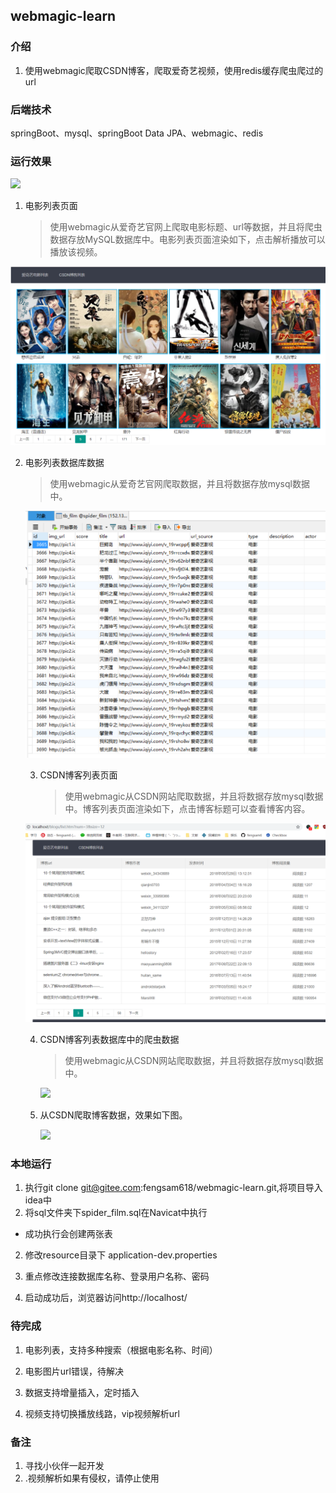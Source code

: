 ## webmagic-learn
### 介绍
1. 使用webmagic爬取CSDN博客，爬取爱奇艺视频，使用redis缓存爬虫爬过的url
### 后端技术
springBoot、mysql、springBoot Data JPA、webmagic、redis

### 运行效果

![](运行效果/webmagic-learn.gif)

1. 电影列表页面

   > ​         使用webmagic从爱奇艺官网上爬取电影标题、url等数据，并且将爬虫数据存放MySQL数据库中。电影列表页面渲染如下，点击解析播放可以播放该视频。

<img src="运行效果/IQIYIFilmList.png" width="680" >





2. 电影列表数据库数据

   > 使用webmagic从爱奇艺官网爬取数据，并且将数据存放mysql数据中。

   

   <img src="运行效果/films-DB-data.png" width="680" >

   

   

   3. CSDN博客列表页面

      > ​       使用webmagic从CSDN网站爬取数据，并且将数据存放mysql数据中。博客列表页面渲染如下，点击博客标题可以查看博客内容。

   ![](运行效果/blogList.png)

   

   

   4. CSDN博客列表数据库中的爬虫数据

      > 使用webmagic从CSDN网站爬取数据，并且将数据存放mysql数据中。

      ![](运行效果/blogs-db-data.png)

      

   5. 从CSDN爬取博客数据，效果如下图。

      ![](运行效果/blos-spider.png)

### 本地运行

1. 执行git clone git@gitee.com:fengsam618/webmagic-learn.git,将项目导入idea中
2. 将sql文件夹下spider_film.sql在Navicat中执行

* 成功执行会创建两张表

2. 修改resource目录下 application-dev.properties

3. 重点修改连接数据库名称、登录用户名称、密码
4. 启动成功后，浏览器访问http://localhost/

### 待完成

1. 电影列表，支持多种搜索（根据电影名称、时间）
2. 电影图片url错误，待解决

3. 数据支持增量插入，定时插入

4. 视频支持切换播放线路，vip视频解析url

### 备注
1. 寻找小伙伴一起开发
2. .视频解析如果有侵权，请停止使用